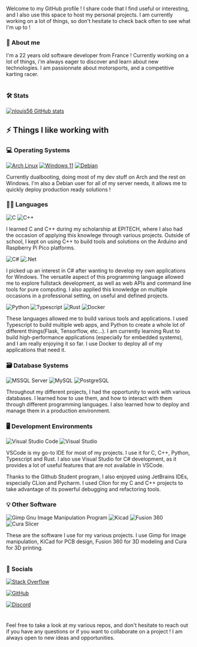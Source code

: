Welcome to my GitHub profile ! I share code that I find useful or interesting, and I also use this space to host my personal projects. I am currently working on a lot of things, so don't hesitate to check back often to see what I'm up to !

### 📝  About me

I'm a 22 years old software developer from France ! Currently working on a lot of things, i'm always eager to discover and learn about new technologies. I am passionnate about motorsports, and a competitive karting racer.

#

### 🛠️ Stats

[![nlouis56 GitHub stats](https://github-readme-stats.vercel.app/api?username=nlouis56)](https://github.com/nlouis56)

## ⚡️ Things I like working with

### 💻 Operating Systems

[![Arch Linux](https://img.shields.io/badge/Arch_Linux-1793D1?style=for-the-badge&logo=arch-linux&logoColor=white)](https://archlinux.org/)
[![Windows 11](https://img.shields.io/badge/Windows-0078D6?style=for-the-badge&logo=windows&logoColor=white)](https://www.microsoft.com/windows)
[![Debian](https://img.shields.io/badge/Debian-A81D33?style=for-the-badge&logo=debian&logoColor=white)](https://www.debian.org/)

Currently dualbooting, doing most of my dev stuff on Arch and the rest on Windows. I'm also a Debian user for all of my server needs, it allows me to quickly deploy production ready solutions !

### 👩‍💻 Languages

![C](https://img.shields.io/badge/C-%2300599C.svg?style=for-the-badge&logo=c&logoColor=white)
![C++](https://img.shields.io/badge/C++-%2300599C.svg?style=for-the-badge&logo=c%2B%2B&logoColor=white)

I learned C and C++ during my scholarship at EPITECH, where I also had the occasion of applying this knowlege through various projects. Outside of school, I kept on using C++ to build tools and solutions on the Arduino and Raspberry Pi Pico platforms.

![C#](https://img.shields.io/badge/C%23-%23239120.svg?style=for-the-badge&logo=c-sharp&logoColor=white)
![.Net](https://img.shields.io/badge/.NET-5C2D91?style=for-the-badge&logo=.net&logoColor=white)

I picked up an interest in C# after wanting to develop my own applications for Windows. The versatile aspect of this programming language allowed me to explore fullstack development, as well as web APIs and command line tools for pure computing. I also applied this knowledge on multiple occasions in a professional setting, on useful and defined projects.

![Python](https://img.shields.io/badge/Python-3670A0?style=for-the-badge&logo=python&logoColor=ffdd54)
![Typescript](https://img.shields.io/badge/Typescript-007ACC?style=for-the-badge&logo=typescript&logoColor=white)
![Rust](https://img.shields.io/badge/Rust-000000?style=for-the-badge&logo=rust&logoColor=white)
![Docker](https://img.shields.io/badge/docker-%230db7ed.svg?style=for-the-badge&logo=docker&logoColor=white)

These languages allowed me to build various tools and applications. I used Typescript to build multiple web apps, and Python to create a whole lot of different things(Flask, Tensorflow, etc...). I am currently learning Rust to build high-performance applications (especially for embedded systems), and I am really enjoying it so far. I use Docker to deploy all of my applications that need it.

### 🗃️ Database Systems

![MSSQL Server](https://img.shields.io/badge/Microsoft%20SQL%20Server-CC2927?style=for-the-badge&logo=microsoft%20sql%20server&logoColor=white)
![MySQL](https://img.shields.io/badge/MySQL-%2300f.svg?style=for-the-badge&logo=mysql&logoColor=white)
![PostgreSQL](https://img.shields.io/badge/PostgreSQL-4169E1?style=for-the-badge&logo=postgresql&logoColor=white)

Throughout my different projects, I had the opportunity to work with various databases. I learned how to use them, and how to interact with them through different programming languages. I also learned how to deploy and manage them in a production environment.

### 🖥️ Development Environments

![Visual Studio Code](https://img.shields.io/badge/Visual%20Studio%20Code-0078d7.svg?style=for-the-badge&logo=visual-studio-code&logoColor=white)
![Visual Studio](https://img.shields.io/badge/Visual_Studio-5C2D91?style=for-the-badge&logo=visual%20studio&logoColor=white)

VSCode is my go-to IDE for most of my projects. I use it for C, C++, Python, Typescript and Rust. I also use Visual Studio for C# development, as it provides a lot of useful features that are not available in VSCode.

Thanks to the Github Student program, I also enjoyed using JetBrains IDEs, especially CLion and Pycharm. I used Clion for my C and C++ projects to take advantage of its powerful debugging and refactoring tools.

### 💡 Other Software

![Gimp Gnu Image Manipulation Program](https://img.shields.io/badge/Gimp-657D8B?style=for-the-badge&logo=gimp&logoColor=FFFFFF)
![Kicad](https://img.shields.io/badge/KiCad-4B8BBE?style=for-the-badge&logo=kicad&logoColor=white)
![Fusion 360](https://img.shields.io/badge/Fusion%20360-FF6A1B?style=for-the-badge&logo=fusion-360&logoColor=white)
![Cura Slicer](https://img.shields.io/badge/Cura-3D9FE5?style=for-the-badge&logo=ultimaker-cura&logoColor=white)

These are the software I use for my various projects. I use Gimp for image manipulation, KiCad for PCB design, Fusion 360 for 3D modeling and Cura for 3D printing.

#

### 📱 Socials

[![Stack Overflow](https://img.shields.io/badge/-Stackoverflow-FE7A16?style=for-the-badge&logo=stack-overflow&logoColor=white)](https://stackoverflow.com/users/15028448/nlouis56)

[![GitHub](https://img.shields.io/badge/GitHub-100000?style=for-the-badge&logo=github&logoColor=white)](https://github.com/nlouis56)

[![Discord](https://img.shields.io/badge/Discord-3670A0?style=for-the-badge&logo=discord&logoColor=ffffff)](https://discordapp.com/users/306845310250909696)

#

Feel free to take a look at my various repos, and don't hesitate to reach out if you have any questions or if you want to collaborate on a project ! I am always open to new ideas and opportunities.
